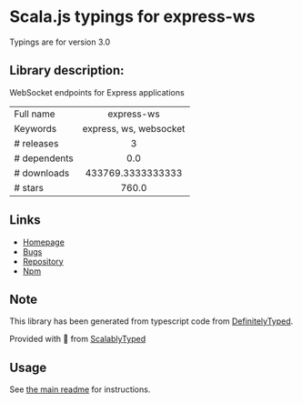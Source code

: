 
# Scala.js typings for express-ws

Typings are for version 3.0

## Library description:
WebSocket endpoints for Express applications

|                    |                 |
| ------------------ | :-------------: |
| Full name          | express-ws |
| Keywords           | express, ws, websocket |
| # releases         | 3 |
| # dependents       | 0.0 |
| # downloads        | 433769.3333333333 |
| # stars            | 760.0 |

## Links
- [Homepage](https://github.com/HenningM/express-ws)
- [Bugs](https://github.com/HenningM/express-ws/issues)
- [Repository](https://github.com/HenningM/express-ws)
- [Npm](https://www.npmjs.com/package/express-ws)
    


## Note
This library has been generated from typescript code from [DefinitelyTyped](https://definitelytyped.org).

Provided with :purple_heart: from [ScalablyTyped](https://github.com/oyvindberg/ScalablyTyped)

## Usage
See [the main readme](../../readme.md) for instructions.


